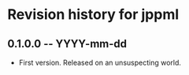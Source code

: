 # Revision history for jppml

## 0.1.0.0 -- YYYY-mm-dd

* First version. Released on an unsuspecting world.
